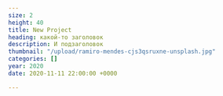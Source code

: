 ```yaml
---
size: 2
height: 40
title: New Project
heading: какой-то заголовок
description: И подзаголовок
thumbnail: "/upload/ramiro-mendes-cjs3qsruxne-unsplash.jpg"
categories: []
year: 2020
date: 2020-11-11 22:00:00 +0000

---
```

